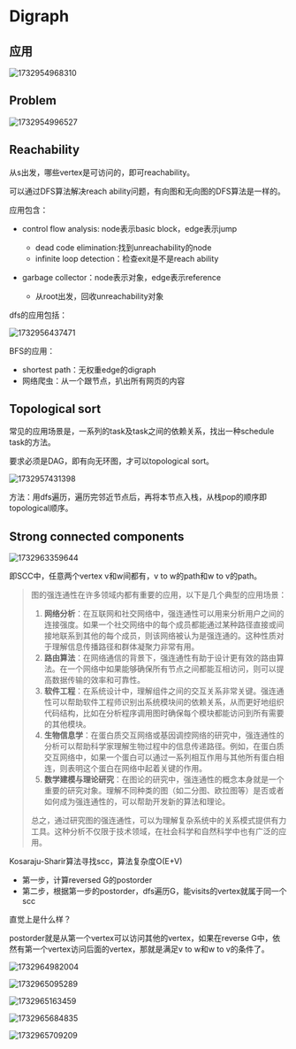 # Digraph

## 应用

![1732954968310](image/digraph/1732954968310.png)

## Problem

![1732954996527](image/digraph/1732954996527.png)

## Reachability

从s出发，哪些vertex是可访问的，即可reachability。

可以通过DFS算法解决reach ability问题，有向图和无向图的DFS算法是一样的。

应用包含：

* control flow analysis: node表示basic block，edge表示jump

  * dead code elimination:找到unreachability的node
  * infinite loop detection：检查exit是不是reach ability
* garbage collector：node表示对象，edge表示reference

  * 从root出发，回收unreachability对象

dfs的应用包括：

![1732956437471](image/digraph/1732956437471.png)

BFS的应用：

* shortest path：无权重edge的digraph
* 网络爬虫：从一个跟节点，扒出所有网页的内容

## Topological sort

常见的应用场景是，一系列的task及task之间的依赖关系，找出一种schedule task的方法。

要求必须是DAG，即有向无环图，才可以topological sort。

![1732957431398](image/digraph/1732957431398.png)

方法：用dfs遍历，遍历完邻近节点后，再将本节点入栈，从栈pop的顺序即topological顺序。

## Strong connected components

![1732963359644](image/digraph/1732963359644.png)

即SCC中，任意两个vertex v和w间都有，v to w的path和w to v的path。

> 图的强连通性在许多领域内都有重要的应用，以下是几个典型的应用场景：
>
> 1. **网络分析**：在互联网和社交网络中，强连通性可以用来分析用户之间的连接强度。如果一个社交网络中的每个成员都能通过某种路径直接或间接地联系到其他的每个成员，则该网络被认为是强连通的。这种性质对于理解信息传播路径和群体凝聚力非常有用。
> 2. **路由算法**：在网络通信的背景下，强连通性有助于设计更有效的路由算法。在一个网络中如果能够确保所有节点之间都能互相访问，则可以提高数据传输的效率和可靠性。
> 3. **软件工程**：在系统设计中，理解组件之间的交互关系非常关键。强连通性可以帮助软件工程师识别出系统模块间的依赖关系，从而更好地组织代码结构，比如在分析程序调用图时确保每个模块都能访问到所有需要的其他模块。
> 4. **生物信息学**：在蛋白质交互网络或基因调控网络的研究中，强连通性的分析可以帮助科学家理解生物过程中的信息传递路径。例如，在蛋白质交互网络中，如果一个蛋白可以通过一系列相互作用与其他所有蛋白相连，则表明这个蛋白在网络中起着关键的作用。
> 5. **数学建模与理论研究**：在图论的研究中，强连通性的概念本身就是一个重要的研究对象。理解不同种类的图（如二分图、欧拉图等）是否或者如何成为强连通性的，可以帮助开发新的算法和理论。
>
> 总之，通过研究图的强连通性，可以为理解复杂系统中的关系模式提供有力工具。这种分析不仅限于技术领域，在社会科学和自然科学中也有广泛的应用。

Kosaraju-Sharir算法寻找scc，算法复杂度O(E+V)

* 第一步，计算reversed G的postorder
* 第二步，根据第一步的postorder，dfs遍历G，能visits的vertex就属于同一个scc

直觉上是什么样？

postorder就是从第一个vertex可以访问其他的vertex，如果在reverse G中，依然有第一个vertex访问后面的vertex，那就是满足v to w和w to v的条件了。

![1732964982004](image/digraph/1732964982004.png)

![1732965095289](image/digraph/1732965095289.png)

![1732965163459](image/digraph/1732965163459.png)

![1732965684835](image/digraph/1732965684835.png)

![1732965709209](image/digraph/1732965709209.png)
